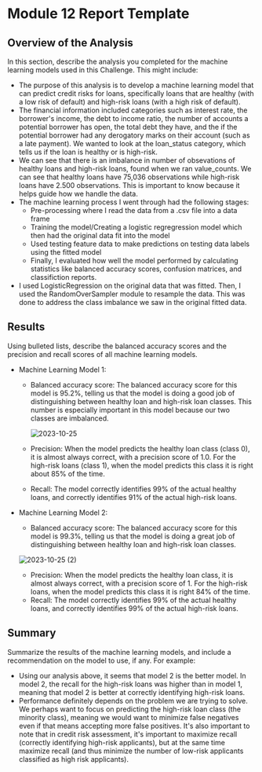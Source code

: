 # Module 12 Report Template

## Overview of the Analysis

In this section, describe the analysis you completed for the machine learning models used in this Challenge. This might include:

* The purpose of this analysis is to develop a machine learning model that can predict credit risks for loans, specifically loans that are healthy (with a low risk of default) and high-risk loans (with a high risk of default). 
* The financial information included categories such as interest rate, the borrower's income, the debt to income ratio, the number of accounts a potential borrower has open, the total debt they have, and the if the potential borrower had any derogatory marks on their account (such as a late payment).  We wanted to look at the loan_status category, which tells us if the loan is healthy or is high-risk.  
* We can see that there is an imbalance in number of obsevations of healthy loans and high-risk loans, found when we ran value_counts.  We can see that healthy loans have 75,036 observations while high-risk loans have 2.500 observations.  This is important to know because it helps guide how we handle the data.
* The machine learning process I went through had the following stages:
  - Pre-processing where I read the data from a .csv file into a data frame
  - Training the model/Creating a logistic regregression model which then had the original data fit into the model
  - Used testing feature data to make predictions on testing data labels using the fitted model
  - Finally, I evaluated how well the model performed by calculating statistics like balanced accuracy scores, confusion matrices, and classifiction reports.
* I used LogisticRegression on the original data that was fitted.  Then, I used the RandomOverSampler module to resample the data.  This was done to address the class imbalance we saw in the original fitted data.

## Results

Using bulleted lists, describe the balanced accuracy scores and the precision and recall scores of all machine learning models.

* Machine Learning Model 1:
  * Balanced accuracy score: The balanced accuracy score for this model is 95.2%, telling us that the model is doing a good job of distinguishing between healthy loan and high-risk loan classes. This number is especially important in this model because our two classes are imbalanced.
  
    ![2023-10-25](https://github.com/aliciahlavac/credit-risk-classification/assets/127240852/7c543080-4c2b-4225-b9ee-948e16ad4ee1)

  * Precision: When the model predicts the healthy loan class (class 0), it is almost always correct, with a precision score of 1.0. For the high-risk loans (class 1), when the model predicts this class it is right about 85% of the time.  
  * Recall: The model correctly identifies 99% of the actual healthy loans, and correctly identifies 91% of the actual high-risk loans.



* Machine Learning Model 2:
   * Balanced accuracy score: The balanced accuracy score for this model is 99.3%, telling us that the model is doing a great job of distinguishing between healthy loan and high-risk loan classes.
 
    ![2023-10-25 (2)](https://github.com/aliciahlavac/credit-risk-classification/assets/127240852/39bcc3bb-7aeb-42ad-ba65-8e0dd8550b4a)

  * Precision: When the model predicts the healthy loan class, it is almost always correct, with a precision score of 1. For the high-risk loans, when the model predicts this class it is right 84% of the time.  
  * Recall: The model correctly identifies 99% of the actual healthy loans, and correctly identifies 99% of the actual high-risk loans.

## Summary

Summarize the results of the machine learning models, and include a recommendation on the model to use, if any. For example:
* Using our analysis above, it seems that model 2 is the better model.  In model 2, the recall for the high-risk loans was higher than in model 1, meaning that model 2 is better at correctly identifying high-risk loans.  
* Performance definitely depends on the problem we are trying to solve.  We perhaps want to focus on predicting the high-risk loan class (the minority class), meaning we would want to minimize false negatives even if that means accepting more false positives.  It's also important to note that in credit risk assessment, it's important to maximize recall (correctly identifying high-risk applicants), but at the same time maximize recall (and thus minimize the number of low-risk applicants classified as high risk applicants). 
